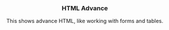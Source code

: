 <p align="center">

  <h3 align="center">HTML Advance</h3>

  <p align="center">
    This shows advance HTML, like working with forms and tables.
  </p>
</p>
